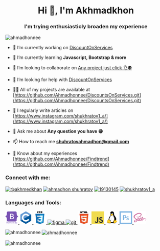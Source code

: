<h1 align="center">Hi 👋, I'm Akhmadkhon</h1>
<h3 align="center">I'm trying enthusiasticly broaden my experience</h3>


<p align="left"> <img src="https://komarev.com/ghpvc/?username=ahmadhonnee&label=Profile%20views&color=0e75b6&style=flat" alt="ahmadhonnee" /> </p>

- 🔭 I’m currently working on [DiscountOnServices](https://github.com/Ahmadhonnee/DiscountsOnServices.git)

- 🌱 I’m currently learning **Javascript, Bootstrap & more**

- 👯 I’m looking to collaborate on [Any project just click 👌👽](https://github.com/Ahmadhonnee?tab=repositories)

- 🤝 I’m looking for help with [DiscountOnServices](https://github.com/Ahmadhonnee/DiscountsOnServices.git)

- 👨‍💻 All of my projects are available at [https://github.com/Ahmadhonnee/DiscountsOnServices.git](https://github.com/Ahmadhonnee/DiscountsOnServices.git)

- 📝 I regularly write articles on [https://www.instagram.com/shukhratov1_a/](https://www.instagram.com/shukhratov1_a/)

- 💬 Ask me about **Any question you have 😁**

- 📫 How to reach me **shuhratovahmadhon@gmail.com**

- 📄 Know about my experiences [https://github.com/Ahmadhonnee/Findtrend](https://github.com/Ahmadhonnee/Findtrend)

<h3 align="left">Connect with me:</h3>
<p align="left">
<a href="https://codepen.io/@akhmedkhan" target="blank"><img align="center" src="https://raw.githubusercontent.com/rahuldkjain/github-profile-readme-generator/master/src/images/icons/Social/codepen.svg" alt="@akhmedkhan" height="30" width="40" /></a>
<a href="https://linkedin.com/in/ahmadhon shuhratov" target="blank"><img align="center" src="https://raw.githubusercontent.com/rahuldkjain/github-profile-readme-generator/master/src/images/icons/Social/linked-in-alt.svg" alt="ahmadhon shuhratov" height="30" width="40" /></a>
<a href="https://stackoverflow.com/users/19130145" target="blank"><img align="center" src="https://raw.githubusercontent.com/rahuldkjain/github-profile-readme-generator/master/src/images/icons/Social/stack-overflow.svg" alt="19130145" height="30" width="40" /></a>
<a href="https://instagram.com/shukhratov1_a" target="blank"><img align="center" src="https://raw.githubusercontent.com/rahuldkjain/github-profile-readme-generator/master/src/images/icons/Social/instagram.svg" alt="shukhratov1_a" height="30" width="40" /></a>
</p>

<h3 align="left">Languages and Tools:</h3>
<p align="left"> <a href="https://getbootstrap.com" target="_blank" rel="noreferrer"> <img src="https://raw.githubusercontent.com/devicons/devicon/master/icons/bootstrap/bootstrap-plain-wordmark.svg" alt="bootstrap" width="40" height="40"/> </a> <a href="https://www.cprogramming.com/" target="_blank" rel="noreferrer"> <img src="https://raw.githubusercontent.com/devicons/devicon/master/icons/c/c-original.svg" alt="c" width="40" height="40"/> </a> <a href="https://www.w3schools.com/css/" target="_blank" rel="noreferrer"> <img src="https://raw.githubusercontent.com/devicons/devicon/master/icons/css3/css3-original-wordmark.svg" alt="css3" width="40" height="40"/> </a> <a href="https://www.figma.com/" target="_blank" rel="noreferrer"> <img src="https://www.vectorlogo.zone/logos/figma/figma-icon.svg" alt="figma" width="40" height="40"/> </a> <a href="https://git-scm.com/" target="_blank" rel="noreferrer"> <img src="https://www.vectorlogo.zone/logos/git-scm/git-scm-icon.svg" alt="git" width="40" height="40"/> </a> <a href="https://www.w3.org/html/" target="_blank" rel="noreferrer"> <img src="https://raw.githubusercontent.com/devicons/devicon/master/icons/html5/html5-original-wordmark.svg" alt="html5" width="40" height="40"/> </a> <a href="https://developer.mozilla.org/en-US/docs/Web/JavaScript" target="_blank" rel="noreferrer"> <img src="https://raw.githubusercontent.com/devicons/devicon/master/icons/javascript/javascript-original.svg" alt="javascript" width="40" height="40"/> </a> <a href="https://www.linux.org/" target="_blank" rel="noreferrer"> <img src="https://raw.githubusercontent.com/devicons/devicon/master/icons/linux/linux-original.svg" alt="linux" width="40" height="40"/> </a> <a href="https://www.photoshop.com/en" target="_blank" rel="noreferrer"> <img src="https://raw.githubusercontent.com/devicons/devicon/master/icons/photoshop/photoshop-line.svg" alt="photoshop" width="40" height="40"/> </a> <a href="https://sass-lang.com" target="_blank" rel="noreferrer"> <img src="https://raw.githubusercontent.com/devicons/devicon/master/icons/sass/sass-original.svg" alt="sass" width="40" height="40"/> </a> </p>

<p><img align="left" src="https://github-readme-stats.vercel.app/api/top-langs?username=ahmadhonnee&show_icons=true&locale=en&layout=compact" alt="ahmadhonnee" /></p>

<p>&nbsp;<img align="center" src="https://github-readme-stats.vercel.app/api?username=ahmadhonnee&show_icons=true&locale=en" alt="ahmadhonnee" /></p>

<p><img align="center" src="https://github-readme-streak-stats.herokuapp.com/?user=ahmadhonnee&" alt="ahmadhonnee" /></p>
